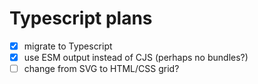 # Typescript plans

- [x] migrate to Typescript
- [x] use ESM output instead of CJS (perhaps no bundles?)
- [ ] change from SVG to HTML/CSS grid?
